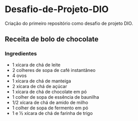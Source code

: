 # Desafio-de-Projeto-DIO
Criação do primeiro repositório como desafio de projeto DIO.
## Receita de bolo de chocolate
### Ingredientes 
 - 1 xícara de chá de leite
 - 2 colheres de sopa de café instantâneo
 - 4 ovos
 - 1 xícara de chá de manteiga
 - 2 xícara de chá de açúcar
 - 1 xícara de chá de chocolate em pó
 - 1 colher de sopa de essência de baunilha
 - 1/2 xícara de chá de amido de milho
 - 1 colher de sopa de fermento em pó
 - 1 e ½ xícara de chá de farinha de trigo


